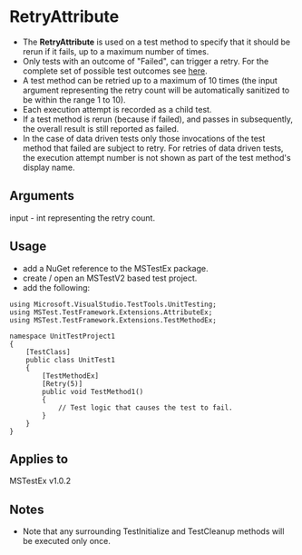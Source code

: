 # RetryAttribute
- The __RetryAttribute__ is used on a test method to specify that it should be rerun if it fails, up to a maximum number of times.
- Only tests with an outcome of "Failed", can trigger a retry. For the complete set of possible test outcomes see [here](https://github.com/Microsoft/testfx/blob/master/src/TestFramework/MSTest.Core/UnitTestOutcome.cs).
- A test method can be retried up to a maximum of 10 times (the input argument representing the retry count will be automatically sanitized to be within the range 1 to 10).
- Each execution attempt is recorded as a child test.
- If a test method is rerun (because if failed), and passes in subsequently, the overall result is still reported as failed.
- In the case of data driven tests only those invocations of the test method that failed are subject to retry. For retries of data driven tests, the execution attempt number is not shown as part of the test method's display name.


## Arguments
input - int representing the retry count.

## Usage
- add a NuGet reference to the MSTestEx package.
- create / open an MSTestV2 based test project.
- add the following:
```
using Microsoft.VisualStudio.TestTools.UnitTesting;
using MSTest.TestFramework.Extensions.AttributeEx;
using MSTest.TestFramework.Extensions.TestMethodEx;

namespace UnitTestProject1
{
    [TestClass]
    public class UnitTest1
    {
        [TestMethodEx]
        [Retry(5)]
        public void TestMethod1()
        {
            // Test logic that causes the test to fail.
        }
    }
}
```

## Applies to
MSTestEx v1.0.2

## Notes
 - Note that any surrounding TestInitialize and TestCleanup methods will be executed only once.
